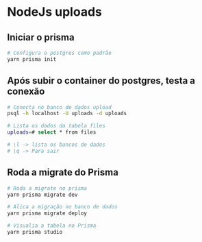 # NodeJs uploads

## Iniciar o prisma

```bash
# Configura o postgres como padrão
yarn prisma init
```

## Após subir o container do postgres, testa a conexão

```bash
# Conecta no banco de dados upload
psql -h localhost -U uploads -d uploads

# Lista os dados da tabela files
uploads=# select * from files

# \l -> lista os bancos de dados
# \q -> Para sair
```

## Roda a migrate do Prisma

```bash
# Roda a migrate no prisma
yarn prisma migrate dev

# Alica a migração no banco de dados
yarn prisma migrate deploy

# Visualia a tabela no Prisma
yarn prisma studio
```
